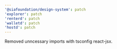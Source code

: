 ```yaml
---
'@siafoundation/design-system': patch
'explorer': patch
'renterd': patch
'walletd': patch
'hostd': patch
---
```


Removed unncessary imports with tsconfig react-jsx.
